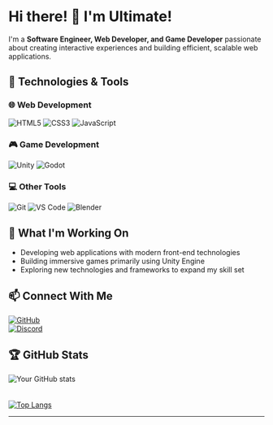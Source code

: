 <!--## Hello there, I'm Ultimate! 👋 -->

# Hi there! 👋 I'm Ultimate!

I'm a **Software Engineer, Web Developer, and Game Developer** passionate about creating interactive experiences and building efficient, scalable web applications.

## 🔧 Technologies & Tools  

### 🌐 Web Development  
![HTML5](https://img.shields.io/badge/-HTML5-E34F26?style=flat-square&logo=html5&logoColor=white) 
![CSS3](https://img.shields.io/badge/-CSS3-1572B6?style=flat-square&logo=css3&logoColor=white) 
![JavaScript](https://img.shields.io/badge/-JavaScript-F7DF1E?style=flat-square&logo=javascript&logoColor=black) 

### 🎮 Game Development  
![Unity](https://img.shields.io/badge/-Unity-000000?style=flat-square&logo=unity&logoColor=white) 
![Godot](https://img.shields.io/badge/-Godot-478CBF?style=flat-square&logo=godot-engine&logoColor=white) 

### 💻 Other Tools  
![Git](https://img.shields.io/badge/-Git-F05032?style=flat-square&logo=git&logoColor=white) 
![VS Code](https://img.shields.io/badge/-VS%20Code-007ACC?style=flat-square&logo=visual-studio-code&logoColor=white) 
![Blender](https://img.shields.io/badge/-Blender-F5792A?style=flat-square&logo=blender&logoColor=white) 

## 🚀 What I'm Working On  
- Developing web applications with modern front-end technologies  
- Building immersive games primarily using Unity Engine  
- Exploring new technologies and frameworks to expand my skill set  

## 📫 Connect With Me  
[![GitHub](https://img.shields.io/badge/GitHub-181717?style=flat-square&logo=github&logoColor=white)](https://github.com/Ultimate-69)  
[![Discord](https://img.shields.io/badge/Discord-5865F2?style=flat-square&logo=discord&logoColor=white)](https://discordapp.com/users/529382458945306649)  

## 🏆 GitHub Stats  
![Your GitHub stats](https://github-readme-stats.vercel.app/api?username=Ultimate-69&show_icons=true&theme=tokyonight)  
<br>  
[![Top Langs](https://github-readme-stats.vercel.app/api/top-langs/?username=Ultimate-69&show_icons=true&theme=tokyonight)](https://github.com/anuraghazra/github-readme-stats)  

---

